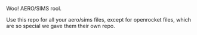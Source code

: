Woo! AERO/SIMS rool.

Use this repo for all your aero/sims files, except for openrocket files, which are so special we gave them their own repo.
